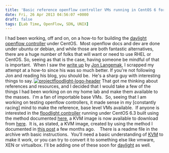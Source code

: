 ```yaml
---
title: 'Basic reference openflow controller VMs running in CentOS 6 for KVM.'
date: Fri, 26 Apr 2013 04:56:07 +0000
draft: false
tags: [Lab Time, OpenFlow, SDN, UNIX]
---
```


I had been working, off and on, on a how-to for building the [daylight openflow controller](http://www.opendaylight.org/) under CentOS.  Most openflow docs and dev are done under ubuntu or debian, and while those are both fantastic alternatives, there are a huge number of folks that will want or need to use RHEL or CentOS. So, seeing as that is the case, having someone be mindful of that is important.  When I saw the [write up](http://www.dasblinkenlichten.com/installing-opendaylight-on-centos/) by [Jon Langemak](https://twitter.com/blinken_lichten), I scrapped my attempt at a how-to since his was so much better. If you're not following Jon and reading his blog, you should be.  He's a sharp guy with interesting things to say. [![projectfloodlight-logo-header](http://www.forwardingplane.net/wp-content/uploads/2013/04/projectfloodlight-logo-header.png)](http://www.forwardingplane.net/wp-content/uploads/2013/04/projectfloodlight-logo-header.png) That got me thinking about references and resources, and I decided that I would take a few of the things I had been working on on my home lab and make them available to the masses.  I'm a fan of importable base VMs.  So, seeing that I am working on testing openflow controllers, it made sense in my \[constantly racing\] mind to make the reference, base level VMs available.  If anyone is interested in the [floodlight controller](http://www.projectfloodlight.org/floodlight/) running under CentOS 6.3 built using the method documented [here](http://www.forwardingplane.net/2013/02/building-a-floodlight-openflow-controller-on-centos-6/ "Building a Floodlight OpenFlow controller on CentOS 6"), a KVM image is now available to download from [here](http://www.forwardingplane.net/wp-content/uploads/vm-images/centos-floodlight-template.tbz).  It is, as stated, a KVM image, created by using the method I documented in [this post](http://www.forwardingplane.net/2013/03/centos-kvm-install-quick-start-to-a-vm/ "CentOS KVM Install – Quick Start to a VM") a few months ago.    There is a readme file in the archive wth basic instructions.  You'll need a basic understanding of [KVM](http://www.linux-kvm.org/page/Main_Page) to make it work, or you can try to convert it to something else like vmware, XEN or virtualbox. I'll be adding one of these soon for [daylight](http://www.opendaylight.org/) as well.